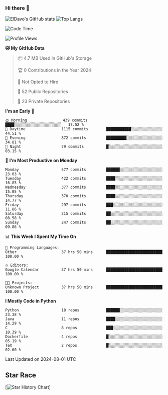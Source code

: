 ### Hi there 👋
![ElDavo's GitHub stats](https://github-readme-stats.vercel.app/api?username=ElDavoo&show_icons=true&theme=chartreuse-dark)
![Top Langs](https://github-readme-stats.vercel.app/api/top-langs/?username=ElDavoo&theme=chartreuse-dark&layout=compact)

<!--START_SECTION:waka-->
![Code Time](http://img.shields.io/badge/Code%20Time-1%2C666%20hrs%2022%20mins-blue)

![Profile Views](http://img.shields.io/badge/Profile%20Views-0-blue)

**🐱 My GitHub Data** 

> 📦 4.7 MB Used in GitHub's Storage 
 > 
> 🏆 0 Contributions in the Year 2024
 > 
> 🚫 Not Opted to Hire
 > 
> 📜 52 Public Repositories 
 > 
> 🔑 23 Private Repositories 
 > 
**I'm an Early 🐤** 

```text
🌞 Morning                439 commits         ████░░░░░░░░░░░░░░░░░░░░░   17.52 % 
🌆 Daytime                1115 commits        ███████████░░░░░░░░░░░░░░   44.51 % 
🌃 Evening                872 commits         █████████░░░░░░░░░░░░░░░░   34.81 % 
🌙 Night                  79 commits          █░░░░░░░░░░░░░░░░░░░░░░░░   03.15 % 
```
📅 **I'm Most Productive on Monday** 

```text
Monday                   577 commits         ██████░░░░░░░░░░░░░░░░░░░   23.03 % 
Tuesday                  422 commits         ████░░░░░░░░░░░░░░░░░░░░░   16.85 % 
Wednesday                377 commits         ████░░░░░░░░░░░░░░░░░░░░░   15.05 % 
Thursday                 370 commits         ████░░░░░░░░░░░░░░░░░░░░░   14.77 % 
Friday                   297 commits         ███░░░░░░░░░░░░░░░░░░░░░░   11.86 % 
Saturday                 215 commits         ██░░░░░░░░░░░░░░░░░░░░░░░   08.58 % 
Sunday                   247 commits         ██░░░░░░░░░░░░░░░░░░░░░░░   09.86 % 
```


📊 **This Week I Spent My Time On** 

```text
💬 Programming Languages: 
Other                    37 hrs 50 mins      █████████████████████████   100.00 % 

🔥 Editors: 
Google Calendar          37 hrs 50 mins      █████████████████████████   100.00 % 

🐱‍💻 Projects: 
Unknown Project          37 hrs 50 mins      █████████████████████████   100.00 % 
```

**I Mostly Code in Python** 

```text
Python                   18 repos            ██████░░░░░░░░░░░░░░░░░░░   23.38 % 
Java                     11 repos            ████░░░░░░░░░░░░░░░░░░░░░   14.29 % 
C                        8 repos             ███░░░░░░░░░░░░░░░░░░░░░░   10.39 % 
Dockerfile               4 repos             █░░░░░░░░░░░░░░░░░░░░░░░░   05.19 % 
TeX                      2 repos             █░░░░░░░░░░░░░░░░░░░░░░░░   02.60 % 
```




 Last Updated on 2024-08-01 UTC
<!--END_SECTION:waka-->

## Star Race

[![Star History Chart](https://api.star-history.com/svg?repos=ElDavoo/WhatsApp-Crypt14-Crypt15-Decrypter,ElDavoo/TuringOS,EliteAndroidApps/WhatsApp-Crypt12-Decrypter,KnugiHK/Whatsapp-Chat-Exporter&type=Date)]
